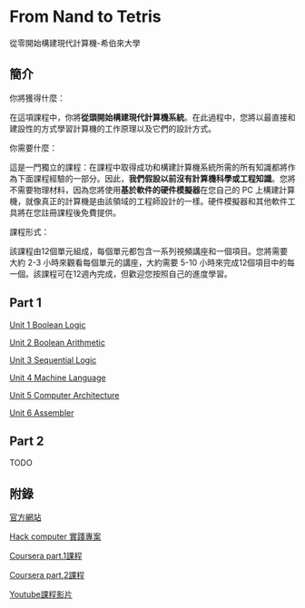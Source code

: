 # From Nand to Tetris
從零開始構建現代計算機-希伯來大學

## 簡介

你將獲得什麼：

在這項課程中，你將**從頭開始構建現代計算機系統**。在此過程中，您將以最直接和建設性的方式學習計算機的工作原理以及它們的設計方式。

你需要什麼：

這是一門獨立的課程：在課程中取得成功和構建計算機系統所需的所有知識都將作為下面課程經驗的一部分。因此，**我們假設以前沒有計算機科學或工程知識**。您將不需要物理材料，因為您將使用**基於軟件的硬件模擬器**在您自己的 PC 上構建計算機，就像真正的計算機是由該領域的工程師設計的一樣。硬件模擬器和其他軟件工具將在您註冊課程後免費提供。

課程形式：

該課程由12個單元組成，每個單元都包含一系列視頻講座和一個項目。您將需要大約 2-3 小時來觀看每個單元的講座，大約需要 5-10 小時來完成12個項目中的每一個。該課程可在12週內完成，但歡迎您按照自己的進度學習。
## Part 1

[Unit 1 Boolean Logic](https://skinny-grill-dc2.notion.site/Unit-1-Boolean-Logic-7a1e8397bb8e424c807651d572b40e61)

[Unit 2 Boolean Arithmetic](https://skinny-grill-dc2.notion.site/Unit-2-Boolean-Arithmetic-1c73c6acdbe349ad8d97fb0ba2cc1d0a)

[Unit 3 Sequential Logic](https://skinny-grill-dc2.notion.site/Unit-3-Sequential-Logic-565f0f65857a4d13947d422138561ebc)

[Unit 4 Machine Language](https://skinny-grill-dc2.notion.site/Unit-4-Machine-Language-3516b5b36d4f4113a361685fde63585a)

[Unit 5 Computer Architecture](https://skinny-grill-dc2.notion.site/Unit-5-Computer-Architecture-ba57f52f61a54e1a82cf6d702c122b2d)

[Unit 6 Assembler](https://skinny-grill-dc2.notion.site/Unit-6-Assembler-afa2d4dc6b21478dbcc5abccf596af4d)

## Part 2
TODO

## 附錄
[官方網站](https://www.nand2tetris.org/)

[Hack computer 實踐專案](https://hackaday.io/project/185131-the-hack-computer-from-nand2tetris-on-breadboards)

[Coursera part.1課程](https://www.coursera.org/learn/build-a-computer)

[Coursera part.2課程](https://www.coursera.org/learn/nand2tetris2)

[Youtube課程影片](https://www.youtube.com/c/MakkuZjAileron/playlists)